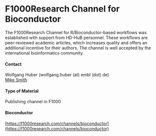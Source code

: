 # F1000Research Channel for Bioconductor
The F1000Research Channel for R/Bioconductor-based workflows was established with support from HD-HuB personnel. These workflows are peer-reviewed academic articles, which increases quality and offers an additional incentive for their authors. The channel is well accepted by the international bioinformatics community.

#### Contact
Wolfgang Huber (wolfgang.huber (at) embl (dot) de)<br/>
[Mike Smith](http://congo.embl.de/hd-hub/mike-smith/)

#### Type of Material
Publishing channel in F1000

#### Bioconductor
[https://f1000research.com/channels/bioconductor](https://f1000research.com/channels/bioconductor)


